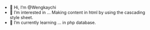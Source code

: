- 👋 Hi, I’m @Wengkaychi
- 👀 I’m interested in ... Making content in html by using the cascading style sheet.
- 🌱 I’m currently learning ... in php database.
<!---
Wengkaychi/Wengkaychi is a ✨ special ✨ repository because its `README.md` (this file) appears on your GitHub profile.
You can click the Preview link to take a look at your changes.
--->
<?php
  function database(){
    echo "Hello Shoty";
  }
  database();
?> 

